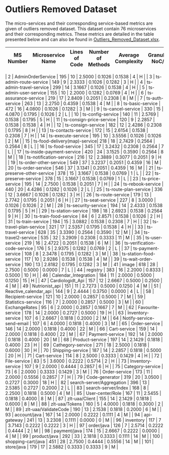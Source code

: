# Outliers Removed Dataset 

The micro-services and their corresponding service-based metrics are given of outliers removed dataset. This dataset contain 76 microservices and their corresponding metrics. These metrics are detailed in the table presented below and can also be found in [Outliers_Removed_Dataset.xlsx]([https://github.com/AhKose/Quality-Analysis/blob/main/Dataset%201/Created%20Dataset%20Github.xlsx](https://github.com/AhKose/Quality-Analysis/blob/main/Dataset%202/Outliers_Removed_Dataset.xlsx)).

| MS Number | Microservice Name            | Lines of Code | Number of Methods | Average Complexity | Granularity NoC/MS | Service Call Ratio | Class Dependency | Label |
|-------------|------------------------------|---------------|-------------------|--------------------|--------------------|--------------------|-----------------|-------|

| 2           | AdminOrderService            | 195           | 10                | 2.5000             | 0.1026             | 0.1538             | 4               | H     |
| 3           | ts-admin-route-service       | 149           | 9                 | 2.3333             | 0.1026             | 0.1282             | 3               | H     |
| 4           | ts-admin-travel-service      | 299           | 14                | 3.1667             | 0.1026             | 0.1538             | 4               | H     |
| 5           | ts-admin-user-service        | 155           | 10                | 2.2000             | 0.1282             | 0.0769             | 4               | H     |
| 6           | ts-assurance-service         | 219           | 17                | 2.8409             | 0.2051             | 0.2308             | 8               | M     |
| 7           | ts-auth-service              | 263           | 13                | 2.2750             | 0.4359             | 0.1538             | 4               | M     |
| 8           | ts-basic-service             | 472           | 16                | 4.0800             | 0.1026             | 0.1282             | 3               | M     |
| 9           | ts-cancel-service            | 330           | 15                | 4.0870             | 0.1795             | 0.1026             | 2               | L     |
| 10          | ts-config-service            | 140           | 11                | 2.5769             | 0.1538             | 0.1795             | 5               | H     |
| 11          | ts-consign-price-service     | 120           | 9                 | 2.2857             | 0.1538             | 0.1538             | 4               | H     |
| 12          | ts-consign-service           | 182           | 12                | 2.4286             | 0.2308             | 0.1795             | 8               | H     |
| 13          | ts-contacts-service          | 172           | 15                | 2.6154             | 0.1538             | 0.2308             | 7               | H     |
| 14          | ts-execute-service           | 195           | 10                | 3.5556             | 0.1026             | 0.1026             | 2               | M     |
| 15          | ts-food-delivery(map)-service| 218           | 18                | 2.7429             | 0.2564             | 0.2564             | 8               | L     |
| 16          | ts-food-service              | 345           | 17                | 3.2432             | 0.2308             | 0.2564             | 7               | L     |
| 17          | ts-inside-payment-service    | 420           | 24                | 3.1525             | 0.3590             | 0.2564             | 8               | M     |
| 18          | ts-notification-service      | 216           | 12                | 2.3889             | 0.3077             | 0.2051             | 9               | H     |
| 19          | ts-order-other-service       | 549           | 37                | 3.2237             | 0.2051             | 0.4359             | 16              | M     |
| 20          | ts-order-service             | 546           | 37                | 3.1341             | 0.2051             | 0.4359             | 16              | M     |
| 21          | ts-preserve-other-service    | 378           | 15                | 3.1667             | 0.1538             | 0.0769             | 1               | L     |
| 22          | ts-preserve-service          | 378           | 15                | 3.1667             | 0.1538             | 0.0769             | 1               | L     |
| 23          | ts-price-service             | 195           | 14                | 2.7500             | 0.1538             | 0.2051             | 7               | H     |
| 24          | ts-rebook-service            | 440           | 20                | 4.4286             | 0.1282             | 0.1026             | 2               | L     |
| 25          | ts-route-plan-service        | 336           | 12                | 3.6667             | 0.1026             | 0.1282             | 3               | H     |
| 26          | ts-route-service             | 179           | 13                | 2.7742             | 0.1795             | 0.2051             | 6               | H     |
| 27          | ts-seat-service              | 227           | 8                 | 3.0000             | 0.1026             | 0.1026             | 2               | M     |
| 28          | ts-security-service          | 194           | 14                | 2.4333             | 0.1538             | 0.1795             | 5               | H     |
| 29          | ts-station-service           | 198           | 18                | 2.6923             | 0.1538             | 0.2564             | 9               | H     |
| 30          | ts-train-food-service        | 84            | 6                 | 2.8571             | 0.1538             | 0.1026             | 2               | H     |               
| 31          | ts-train-service             | 194           | 15                | 3.0882             | 0.1538             | 0.2308             | 7               | H     |
| 32          | ts-travel-plan-service       | 321           | 17                | 2.5357             | 0.1795             | 0.1538             | 4               | H     |
| 33          | ts-travel-service            | 628           | 35                | 3.3390             | 0.2564             | 0.3590             | 12              | M     |
| 34          | ts-travel2-service           | 535           | 32                | 3.2909             | 0.2308             | 0.3333             | 11              | M     |
| 35          | ts-user-service              | 219           | 16                | 2.4722             | 0.2051             | 0.1538             | 6               | M     |
| 36          | ts-verification-code-service | 176           | 5                 | 2.9375             | 0.1282             | 0.0769             | 2               | L     |
| 37          | ts-payment-service           | 108           | 8                 | 2.3478             | 0.1795             | 0.1282             | 3               | M     |
| 38          | ts-station-food-service      | 117           | 10                | 2.9286             | 0.1538             | 0.1538             | 4               | M     |
| 39          | ts-wait-order-service        | 190           | 13                | 2.8182             | 0.1795             | 0.1282             | 3               | M     |
| 41          | image                        | 618           | 28                | 2.7500             | 0.5000             | 0.0000             | 7               | L     |
| 44          | registry                     | 383           | 16                | 2.2000             | 0.8333             | 0.5000             | 10              | H     |
| 46          | Calendar_Integration         | 184           | 11                | 2.0000             | 0.5000             | 0.1250             | 15              | H     |
| 47          | Cardiologidt_Api             | 157           | 12                | 2.6667             | 0.5000             | 0.2500             | 4               | M     |
| 49          | Nutrionist_api               | 151           | 11                | 2.7273             | 0.5000             | 0.1250             | 4               | M     |
| 51          | Reactive_calendar_api        | 144           | 9                 | 2.4444             | 0.3750             | 0.0000             | 4               | L     |
| 58          | Recipient-service            | 121           | 10                | 2.0000             | 0.2857             | 0.5000             | 7               | M     |
| 59          | Statistics-service           | 116           | 7                 | 2.0000             | 0.2857             | 0.5000             | 3               | M     |
| 60          | ExchangeRates                | 95            | 6                 | 2.0000             | 0.2857             | 0.1667             | 7               | M     |
| 62          | Favourite-service            | 178           | 14                | 2.0000             | 0.2727             | 0.5000             | 19              | H     |
| 63          | İnventory-service            | 107           | 6                 | 2.6667             | 0.1818             | 0.2000             | 2               | M     |
| 64          | Notify-service-send-email    | 107           | 6                 | 4.0000             | 0.1818             | 0.4000             | 3               | M     |
| 65          | Order-service                | 146           | 14                | 2.0000             | 0.1818             | 0.4000             | 22              | M     |
| 66          | Cart-service                 | 159           | 14                | 2.0000             | 0.1818             | 0.4000             | 22              | M     |
| 67          | Payment-service              | 192           | 14                | 2.0000             | 0.1818             | 0.4000             | 20              | M     |
| 68          | Product-service              | 197           | 14                | 2.1429             | 0.1818             | 0.4000             | 23              | H     |
| 69          | Cathegory-service            | 271           | 18                | 2.5000             | 0.1818             | 0.6000             | 30              | H     |
| 70          | Shipping-service             | 187           | 14                | 2.2857             | 0.1818             | 0.5000             | 20              | H     |
| 71          | Cart-service                 | 114           | 8                 | 2.5000             | 0.3333             | 0.1429             | 4               | H     |
| 72          | File-service                 | 83            | 5                 | 3.6000             | 0.2222             | 0.5714             | 2               | H     |
| 73          | Inventory-service            | 107           | 9                 | 2.0000             | 0.4444             | 0.2857             | 6               | H     |
| 75          | Category-service             | 73            | 6                 | 2.0000             | 0.3333             | 0.1429             | 3               | M     |
| 76          | Order-service                | 173           | 11                | 2.0000             | 0.5556             | 0.2857             | 7               | H     |
| 79          | Code-generator               | 319           | 20                | 3.0500             | 0.2727             | 0.3000             | 18              | H     |
| 82          | search-server/Aggregation    | 396           | 13                | 2.5385             | 0.2727             | 0.2000             | 2               | L     |
| 83          | search-server/İndex          | 168           | 8                 | 2.2500             | 0.1818             | 0.5000             | 4               | M     |
| 85          | User-center/Role             | 167           | 11                | 2.5455             | 0.1818             | 0.4000             | 8               | M     |
| 87          | zlt-uaa/Client               | 155           | 14                | 2.1429             | 0.1818             | 0.6000             | 8               | M     |
| 88          | zlt-uaa/Tokens               | 160           | 5                 | 4.0000             | 0.1818             | 0.3000             | 2               | M     |
| 89          | zlt-uaa/ValidateCode         | 190           | 13                | 2.1538             | 0.1818             | 0.2000             | 6               | M     |
| 93          | account/java                 | 167           | 14                | 2.0000             | 0.2222             | 0.1111             | 4               | M     |
| 94          | api-gateway                  | 241           | 13                | 3.2308             | 0.1111             | 0.0000             | 0               | M     |
| 96          | inventory                    | 117           | 7                 | 3.7143             | 0.2222             | 0.2222             | 3               | H     |
| 97          | order/java                   | 126           | 7                 | 2.5714             | 0.2222             | 0.4444             | 2               | M     |
| 98          | payment/java                 | 174           | 15                | 2.6667             | 0.2222             | 0.0000             | 4               | M     |
| 99          | product/java                 | 292           | 33                | 2.1818             | 0.3333             | 0.1111             | 14              | M     |
| 100         | shopping-cart/java           | 451           | 28                | 2.7500             | 0.4444             | 0.5556             | 14              | M     |
| 101         | store/java                   | 179           | 17                | 2.5882             | 0.3333             | 0.3333             | 9               | M     |

